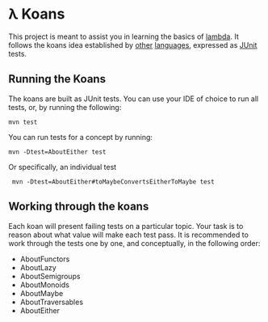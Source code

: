 # λ Koans

This project is meant to assist you in learning the basics of [lambda](https://github.com/palatable/lambda). It follows the koans idea established by [other](http://rubykoans.com/) [languages](http://clojurekoans.com/), expressed as [JUnit](https://junit.org/junit4/) tests.

## Running the Koans

The koans are built as JUnit tests. You can use your IDE of choice to run all tests, or, by running the following:

```shell
mvn test
```

You can run tests for a concept by running:

```shell
mvn -Dtest=AboutEither test 
```

Or specifically, an individual test

```shell
 mvn -Dtest=AboutEither#toMaybeConvertsEitherToMaybe test
```

## Working through the koans

Each koan will present failing tests on a particular topic. Your task is to reason about what value will make each test pass. It is recommended to work through the tests one by one, and conceptually, in the following order:

* AboutFunctors
* AboutLazy
* AboutSemigroups
* AboutMonoids
* AboutMaybe
* AboutTraversables
* AboutEither
